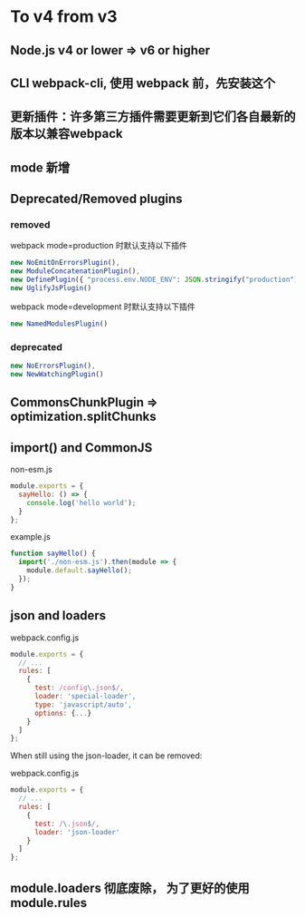 # To v4 from v3

## Node.js v4 or lower  => v6 or higher

## CLI webpack-cli, 使用 webpack 前，先安装这个

## 更新插件：许多第三方插件需要更新到它们各自最新的版本以兼容webpack

## mode 新增

## Deprecated/Removed plugins

### removed

webpack mode=production 时默认支持以下插件

```js
new NoEmitOnErrorsPlugin(),
new ModuleConcatenationPlugin(),
new DefinePlugin({ "process.env.NODE_ENV": JSON.stringify("production") })
new UglifyJsPlugin()
```

webpack mode=development 时默认支持以下插件

```js
new NamedModulesPlugin()
```

### deprecated

```js
new NoErrorsPlugin(),
new NewWatchingPlugin()
```

## CommonsChunkPlugin  => optimization.splitChunks

## import() and CommonJS

non-esm.js

```js
module.exports = {
  sayHello: () => {
    console.log('hello world');
  }
};
```

example.js

```js
function sayHello() {
  import('./non-esm.js').then(module => {
    module.default.sayHello();
  });
}
```

## json and loaders

webpack.config.js

```js
module.exports = {
  // ...
  rules: [
    {
      test: /config\.json$/,
      loader: 'special-loader',
      type: 'javascript/auto',
      options: {...}
    }
  ]
};

```

When still using the json-loader, it can be removed:

webpack.config.js

```js
module.exports = {
  // ...
  rules: [
    {
      test: /\.json$/,
      loader: 'json-loader'
    }
  ]
};
```

## module.loaders 彻底废除， 为了更好的使用 module.rules

